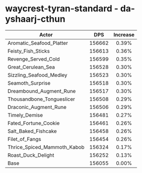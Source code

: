 # waycrest-tyran-standard - da-yshaarj-cthun
| Actor | DPS | Increase |
|---|:---:|:---:|
|Aromatic_Seafood_Platter|156662|0.39%|
|Feisty_Fish_Sticks|156613|0.36%|
|Revenge_Served_Cold|156599|0.35%|
|Great_Cerulean_Sea|156528|0.30%|
|Sizzling_Seafood_Medley|156523|0.30%|
|Seamoth_Surprise|156518|0.30%|
|Dreambound_Augment_Rune|156517|0.30%|
|Thousandbone_Tongueslicer|156508|0.29%|
|Draconic_Augment_Rune|156506|0.29%|
|Timely_Demise|156481|0.27%|
|Fated_Fortune_Cookie|156461|0.26%|
|Salt_Baked_Fishcake|156458|0.26%|
|Filet_of_Fangs|156454|0.26%|
|Thrice_Spiced_Mammoth_Kabob|156324|0.17%|
|Roast_Duck_Delight|156252|0.13%|
|Base|156055|0.00%|
